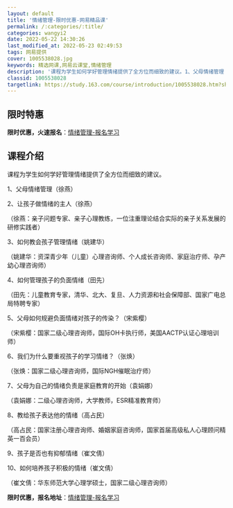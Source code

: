 ```yaml
---
layout: default
title: '情绪管理-限时优惠-网易精品课'
permalink: /:categories/:title/
categories: wangyi2
date: 2022-05-22 14:30:26
last_modified_at: 2022-05-23 02:49:53
tags: 网易提供
cover: 1005538028.jpg
keywords: 精选网课,网易云课堂,情绪管理
description: '课程为学生如何学好管理情绪提供了全方位而细致的建议。1、父母情绪管理（徐燕）2、让孩子做情绪的主人（徐燕）（徐燕：亲子问'
classid: 1005538028
targetlink: https://study.163.com/course/introduction/1005538028.htm?share=1&shareId=1025206652&utm_campaign=share&utm_medium=iphoneShare&utm_source=&utm_u=1025206652
---
```


## 限时特惠

**限时优惠，火速报名**：[情绪管理-报名学习](https://study.163.com/course/introduction/1005538028.htm?share=1&shareId=1025206652&utm_campaign=share&utm_medium=iphoneShare&utm_source=&utm_u=1025206652)

## 课程介绍

课程为学生如何学好管理情绪提供了全方位而细致的建议。



1、父母情绪管理（徐燕）

2、让孩子做情绪的主人（徐燕）

（徐燕：亲子问题专家、亲子心理教练，一位注重理论结合实际的亲子关系发展的研修实践者）



3、如何教会孩子管理情绪（姚建华）

（姚建华：资深青少年（儿童）心理咨询师、个人成长咨询师、家庭治疗师、孕产幼心理咨询师）



4、如何管理孩子的负面情绪（田先）

（田先：儿童教育专家，清华、北大、复旦、人力资源和社会保障部、国家广电总局特聘专家）



5、父母如何规避负面情绪对孩子的传染？（宋紫樱）

（宋紫樱：国家二级心理咨询师，国际OH卡执行师，美国AACTP认证心理培训师）



6、我们为什么要重视孩子的学习情绪？（张焕）

（张焕：国家二级心理咨询师，国际NGH催眠治疗师）



7、父母为自己的情绪负责是家庭教育的开始（袁娟娜）

（袁娟娜：二级心理咨询师，大学教师，ESR精准教育师）



8、教给孩子表达他的情绪（高占民）

（高占民：国家注册心理咨询师、婚姻家庭咨询师，国家首届高级私人心理顾问精英一百会员）



9、孩子是否也有抑郁情绪（崔文倩）

10、如何培养孩子积极的情绪（崔文倩）

（崔文倩：华东师范大学心理学硕士，国家二级心理咨询师）

**限时优惠，报名地址**：[情绪管理-报名学习](https://study.163.com/course/introduction/1005538028.htm?share=1&shareId=1025206652&utm_campaign=share&utm_medium=iphoneShare&utm_source=&utm_u=1025206652)

